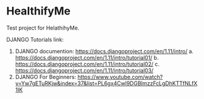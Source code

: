 # HealthifyMe

Test project for HelathihyMe.

DJANGO Tutorials link:
1. DJANGO documention: https://docs.djangoproject.com/en/1.11/intro/
   a. https://docs.djangoproject.com/en/1.11/intro/tutorial01/
   b. https://docs.djangoproject.com/en/1.11/intro/tutorial02/
   c. https://docs.djangoproject.com/en/1.11/intro/tutorial03/
2. DJANGO For Beginners: https://www.youtube.com/watch?v=Yw7gETuRKjw&index=37&list=PL6gx4Cwl9DGBlmzzFcLgDhKTTfNLfX1IK

